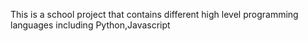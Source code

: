 This is a school project that contains different high level programming languages including Python,Javascript  
